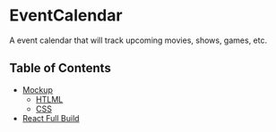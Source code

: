 # EventCalendar
A event calendar that will track upcoming movies, shows, games, etc.

## Table of Contents
* [Mockup](Mockup)
  * [HTLML](Mockup/index.html)
  * [CSS](Mockup/CSS/Home.css)
* [React Full Build](ReactBuild)
